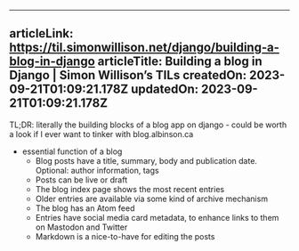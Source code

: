 -----------------------
articleLink: https://til.simonwillison.net/django/building-a-blog-in-django
articleTitle: Building a blog in Django | Simon Willison’s TILs
createdOn: 2023-09-21T01:09:21.178Z
updatedOn: 2023-09-21T01:09:21.178Z
-----------------------

TL;DR: literally the building blocks of a blog app on django - could be worth a look if I ever want to tinker with
blog.albinson.ca

- essential function of a blog
  - Blog posts have a title, summary, body and publication date. Optional: author information, tags
  - Posts can be live or draft
  - The blog index page shows the most recent entries
  - Older entries are available via some kind of archive mechanism
  - The blog has an Atom feed
  - Entries have social media card metadata, to enhance links to them on Mastodon and Twitter
  - Markdown is a nice-to-have for editing the posts
